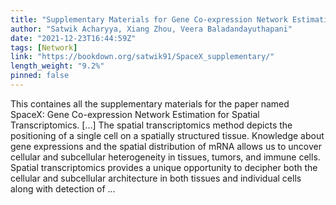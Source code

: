 ```yaml
---
title: "Supplementary Materials for Gene Co-expression Network Estimation for Spatial Transcriptomics"
author: "Satwik Acharyya, Xiang Zhou, Veera Baladandayuthapani"
date: "2021-12-23T16:44:59Z"
tags: [Network]
link: "https://bookdown.org/satwik91/SpaceX_supplementary/"
length_weight: "9.2%"
pinned: false
---
```


This containes all the supplementary materials for the paper named SpaceX: Gene Co-expression Network Estimation for Spatial Transcriptomics. [...] The spatial transcriptomics method depicts the positioning of a single cell on a spatially structured tissue. Knowledge about gene expressions and the spatial distribution of mRNA allows us to uncover cellular and subcellular heterogeneity in tissues, tumors, and immune cells. Spatial transcriptomics provides a unique opportunity to decipher both the cellular and subcellular architecture in both tissues and individual cells along with detection of  ...
